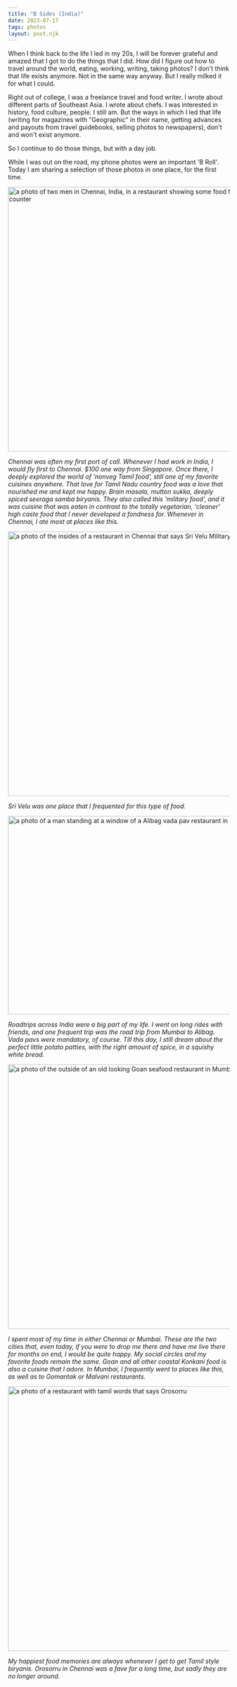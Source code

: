 ```yaml
---
title: "B Sides (India)"
date: 2023-07-17
tags: photos
layout: post.njk
---
```

When I think back to the life I led in my 20s, I will be forever grateful and amazed that I got to do the things that I did. How did I figure out how to travel around the world, eating, working, writing, taking photos? I don't think that life exists anymore. Not in the same way anyway. But I really milked it for what I could.

Right out of college, I was a freelance travel and food writer. I wrote about different parts of Southeast Asia. I wrote about chefs. I was interested in history, food culture, people. I still am. But the ways in which I led that life (writing for magazines with "Geographic" in their name, getting advances and payouts from travel guidebooks, selling photos to newspapers), don't and won't exist anymore.

So I continue to do those things, but with a day job.

While I was out on the road, my phone photos were an important 'B Roll'. Today I am sharing a selection of those photos in one place, for the first time. 

<img src="/photos/uploads/image-3104.jpeg" width="600" height="600" alt="a photo of two men in Chennai, India, in a restaurant showing some food from behind a counter">

*Chennai was often my first port of call. Whenever I had work in India, I would fly first to Chennai. $100 one way from Singapore. Once there, I deeply explored the world of 'nonveg Tamil food', still one of my favorite cuisines anywhere. That love for Tamil Nadu country food was a love that nourished me and kept me happy. Brain masala, mutton sukka, deeply spiced seeraga samba biryanis. They also called this 'military food', and it was cuisine that was eaten in contrast to the totally vegetarian, 'cleaner' high caste food that I never developed a fondness for. Whenever in Chennai, I ate most at places like this.*

<img src="/photos/uploads/image-3110.jpeg" width="600" height="600" alt="a photo of the insides of a restaurant in Chennai that says Sri Velu Military Hotel">

*Sri Velu was one place that I frequented for this type of food.*

<img src="/photos/uploads/28072007163.jpg" width="600" height="450" alt="a photo of a man standing at a window of a Alibag vada pav restaurant in India">

*Roadtrips across India were a big part of my life. I went on long rides with friends, and one frequent trip was the road trip from Mumbai to Alibag. Vada pavs were mandatory, of course. Till this day, I still dream about the perfect little potato patties, with the right amount of spice, in a squishy white bread.*

<img src="/photos/uploads/image-2343.jpeg" width="600" height="600" alt="a photo of the outside of an old looking Goan seafood restaurant in Mumbai">

*I spent most of my time in either Chennai or Mumbai. These are the two cities that, even today, if you were to drop me there and have me live there for months on end, I would be quite happy. My social circles and my favorite foods remain the same. Goan and all other coastal Konkani food is also a cuisine that I adore. In Mumbai, I frequently went to places like this, as well as to Gomantak or Malvani restaurants.*

<img src="/photos/uploads/image-3307.jpeg" width="600" height="600" alt="a photo of a restaurant with tamil words that says Orosorru">

*My happiest food memories are always whenever I get to get Tamil style biryanis. Orosorru in Chennai was a fave for a long time, but sadly they are no longer around.*
